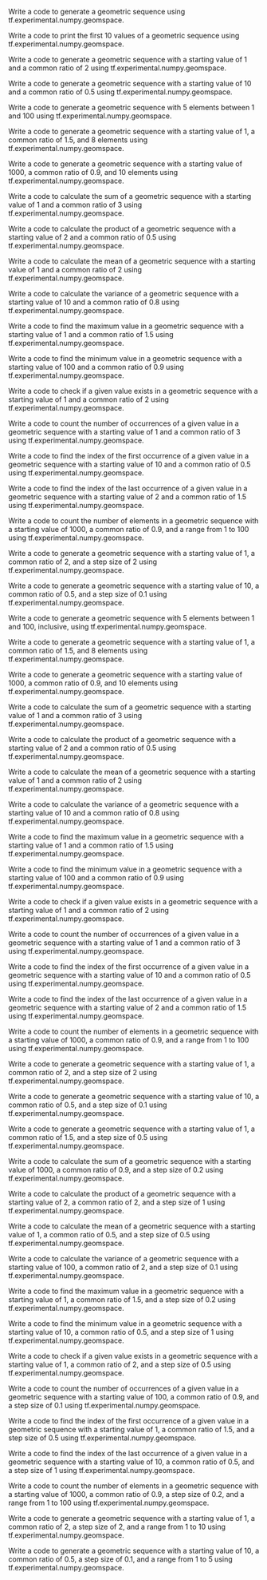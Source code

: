 Write a code to generate a geometric sequence using tf.experimental.numpy.geomspace.

Write a code to print the first 10 values of a geometric sequence using tf.experimental.numpy.geomspace.

Write a code to generate a geometric sequence with a starting value of 1 and a common ratio of 2 using tf.experimental.numpy.geomspace.

Write a code to generate a geometric sequence with a starting value of 10 and a common ratio of 0.5 using tf.experimental.numpy.geomspace.

Write a code to generate a geometric sequence with 5 elements between 1 and 100 using tf.experimental.numpy.geomspace.

Write a code to generate a geometric sequence with a starting value of 1, a common ratio of 1.5, and 8 elements using tf.experimental.numpy.geomspace.

Write a code to generate a geometric sequence with a starting value of 1000, a common ratio of 0.9, and 10 elements using tf.experimental.numpy.geomspace.

Write a code to calculate the sum of a geometric sequence with a starting value of 1 and a common ratio of 3 using tf.experimental.numpy.geomspace.

Write a code to calculate the product of a geometric sequence with a starting value of 2 and a common ratio of 0.5 using tf.experimental.numpy.geomspace.

Write a code to calculate the mean of a geometric sequence with a starting value of 1 and a common ratio of 2 using tf.experimental.numpy.geomspace.

Write a code to calculate the variance of a geometric sequence with a starting value of 10 and a common ratio of 0.8 using tf.experimental.numpy.geomspace.

Write a code to find the maximum value in a geometric sequence with a starting value of 1 and a common ratio of 1.5 using tf.experimental.numpy.geomspace.

Write a code to find the minimum value in a geometric sequence with a starting value of 100 and a common ratio of 0.9 using tf.experimental.numpy.geomspace.

Write a code to check if a given value exists in a geometric sequence with a starting value of 1 and a common ratio of 2 using tf.experimental.numpy.geomspace.

Write a code to count the number of occurrences of a given value in a geometric sequence with a starting value of 1 and a common ratio of 3 using tf.experimental.numpy.geomspace.

Write a code to find the index of the first occurrence of a given value in a geometric sequence with a starting value of 10 and a common ratio of 0.5 using tf.experimental.numpy.geomspace.

Write a code to find the index of the last occurrence of a given value in a geometric sequence with a starting value of 2 and a common ratio of 1.5 using tf.experimental.numpy.geomspace.

Write a code to count the number of elements in a geometric sequence with a starting value of 1000, a common ratio of 0.9, and a range from 1 to 100 using tf.experimental.numpy.geomspace.

Write a code to generate a geometric sequence with a starting value of 1, a common ratio of 2, and a step size of 2 using tf.experimental.numpy.geomspace.

Write a code to generate a geometric sequence with a starting value of 10, a common ratio of 0.5, and a step size of 0.1 using tf.experimental.numpy.geomspace.

Write a code to generate a geometric sequence with 5 elements between 1 and 100, inclusive, using tf.experimental.numpy.geomspace.

Write a code to generate a geometric sequence with a starting value of 1, a common ratio of 1.5, and 8 elements using tf.experimental.numpy.geomspace.

Write a code to generate a geometric sequence with a starting value of 1000, a common ratio of 0.9, and 10 elements using tf.experimental.numpy.geomspace.

Write a code to calculate the sum of a geometric sequence with a starting value of 1 and a common ratio of 3 using tf.experimental.numpy.geomspace.

Write a code to calculate the product of a geometric sequence with a starting value of 2 and a common ratio of 0.5 using tf.experimental.numpy.geomspace.

Write a code to calculate the mean of a geometric sequence with a starting value of 1 and a common ratio of 2 using tf.experimental.numpy.geomspace.

Write a code to calculate the variance of a geometric sequence with a starting value of 10 and a common ratio of 0.8 using tf.experimental.numpy.geomspace.

Write a code to find the maximum value in a geometric sequence with a starting value of 1 and a common ratio of 1.5 using tf.experimental.numpy.geomspace.

Write a code to find the minimum value in a geometric sequence with a starting value of 100 and a common ratio of 0.9 using tf.experimental.numpy.geomspace.

Write a code to check if a given value exists in a geometric sequence with a starting value of 1 and a common ratio of 2 using tf.experimental.numpy.geomspace.

Write a code to count the number of occurrences of a given value in a geometric sequence with a starting value of 1 and a common ratio of 3 using tf.experimental.numpy.geomspace.

Write a code to find the index of the first occurrence of a given value in a geometric sequence with a starting value of 10 and a common ratio of 0.5 using tf.experimental.numpy.geomspace.

Write a code to find the index of the last occurrence of a given value in a geometric sequence with a starting value of 2 and a common ratio of 1.5 using tf.experimental.numpy.geomspace.

Write a code to count the number of elements in a geometric sequence with a starting value of 1000, a common ratio of 0.9, and a range from 1 to 100 using tf.experimental.numpy.geomspace.

Write a code to generate a geometric sequence with a starting value of 1, a common ratio of 2, and a step size of 2 using tf.experimental.numpy.geomspace.

Write a code to generate a geometric sequence with a starting value of 10, a common ratio of 0.5, and a step size of 0.1 using tf.experimental.numpy.geomspace.

Write a code to generate a geometric sequence with a starting value of 1, a common ratio of 1.5, and a step size of 0.5 using tf.experimental.numpy.geomspace.

Write a code to calculate the sum of a geometric sequence with a starting value of 1000, a common ratio of 0.9, and a step size of 0.2 using tf.experimental.numpy.geomspace.

Write a code to calculate the product of a geometric sequence with a starting value of 2, a common ratio of 2, and a step size of 1 using tf.experimental.numpy.geomspace.

Write a code to calculate the mean of a geometric sequence with a starting value of 1, a common ratio of 0.5, and a step size of 0.5 using tf.experimental.numpy.geomspace.

Write a code to calculate the variance of a geometric sequence with a starting value of 100, a common ratio of 2, and a step size of 0.1 using tf.experimental.numpy.geomspace.

Write a code to find the maximum value in a geometric sequence with a starting value of 1, a common ratio of 1.5, and a step size of 0.2 using tf.experimental.numpy.geomspace.

Write a code to find the minimum value in a geometric sequence with a starting value of 10, a common ratio of 0.5, and a step size of 1 using tf.experimental.numpy.geomspace.

Write a code to check if a given value exists in a geometric sequence with a starting value of 1, a common ratio of 2, and a step size of 0.5 using tf.experimental.numpy.geomspace.

Write a code to count the number of occurrences of a given value in a geometric sequence with a starting value of 100, a common ratio of 0.9, and a step size of 0.1 using tf.experimental.numpy.geomspace.

Write a code to find the index of the first occurrence of a given value in a geometric sequence with a starting value of 1, a common ratio of 1.5, and a step size of 0.5 using tf.experimental.numpy.geomspace.

Write a code to find the index of the last occurrence of a given value in a geometric sequence with a starting value of 10, a common ratio of 0.5, and a step size of 1 using tf.experimental.numpy.geomspace.

Write a code to count the number of elements in a geometric sequence with a starting value of 1000, a common ratio of 0.9, a step size of 0.2, and a range from 1 to 100 using tf.experimental.numpy.geomspace.

Write a code to generate a geometric sequence with a starting value of 1, a common ratio of 2, a step size of 2, and a range from 1 to 10 using tf.experimental.numpy.geomspace.

Write a code to generate a geometric sequence with a starting value of 10, a common ratio of 0.5, a step size of 0.1, and a range from 1 to 5 using tf.experimental.numpy.geomspace.